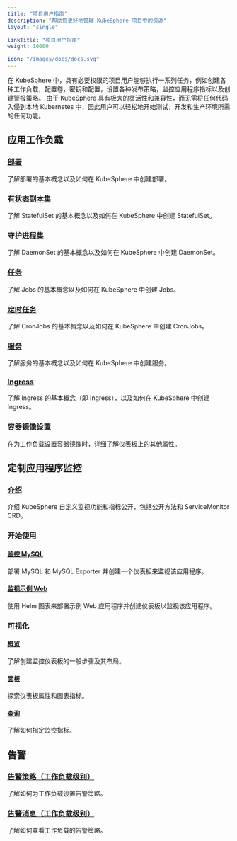 ```yaml
---
title: "项目用户指南"
description: "帮助您更好地管理 KubeSphere 项目中的资源"
layout: "single"

linkTitle: "项目用户指南"
weight: 10000

icon: "/images/docs/docs.svg"
---
```


在 KubeSphere 中，具有必要权限的项目用户能够执行一系列任务，例如创建各种工作负载，配置卷，密钥和配置，设置各种发布策略，监控应用程序指标以及创建警报策略。 由于 KubeSphere 具有极大的灵活性和兼容性，而无需将任何代码入侵到本地 Kubernetes 中，因此用户可以轻松地开始测试，开发和生产环境所需的任何功能。

## 应用工作负载

### [部署](../project-user-guide/application-workloads/deployments/)

了解部署的基本概念以及如何在 KubeSphere 中创建部署。

### [有状态副本集](../project-user-guide/application-workloads/statefulsets/)

了解 StatefulSet 的基本概念以及如何在 KubeSphere 中创建 StatefulSet。

### [守护进程集](../project-user-guide/application-workloads/daemonsets/)

了解 DaemonSet 的基本概念以及如何在 KubeSphere 中创建 DaemonSet。

### [任务](../project-user-guide/application-workloads/jobs/)

了解 Jobs 的基本概念以及如何在 KubeSphere 中创建 Jobs。

### [定时任务](../project-user-guide/application-workloads/cronjob/)

了解 CronJobs 的基本概念以及如何在 KubeSphere 中创建 CronJobs。

### [服务](../project-user-guide/application-workloads/services/)

了解服务的基本概念以及如何在 KubeSphere 中创建服务。

### [Ingress](../project-user-guide/application-workloads/ingress/)

了解 Ingress 的基本概念（即 Ingress），以及如何在 KubeSphere 中创建 Ingress。

### [容器镜像设置](../project-user-guide/application-workloads/container-image-settings/)

在为工作负载设置容器镜像时，详细了解仪表板上的其他属性。

## 定制应用程序监控

### [介绍](../project-user-guide/custom-application-monitoring/introduction/)

介绍 KubeSphere 自定义监视功能和指标公开，包括公开方法和 ServiceMonitor CRD。

### 开始使用

#### [监控 MySQL](../project-user-guide/custom-application-monitoring/examples/monitor-mysql/)

部署 MySQL 和 MySQL Exporter 并创建一个仪表板来监视该应用程序。

#### [监视示例 Web](../project-user-guide/custom-application-monitoring/examples/monitor-sample-web/)

使用 Helm 图表来部署示例 Web 应用程序并创建仪表板以监视该应用程序。

### 可视化

#### [概览](../project-user-guide/custom-application-monitoring/visualization/overview/)

了解创建监控仪表板的一般步骤及其布局。

#### [面板](../project-user-guide/custom-application-monitoring/visualization/panel/)

探索仪表板属性和图表指标。

#### [查询](../project-user-guide/custom-application-monitoring/visualization/querying/)

了解如何指定监控指标。

## 告警

### [告警策略（工作负载级别）](../project-user-guide/alerting/alerting-policy/)

了解如何为工作负载设置告警策略。

### [告警消息（工作负载级别）](../project-user-guide/alerting/alerting-message/)

了解如何查看工作负载的告警策略。